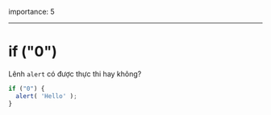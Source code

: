 importance: 5

---

# if ("0")

Lênh `alert` có được thực thi hay không?

```js
if ("0") {
  alert( 'Hello' );
}
```

